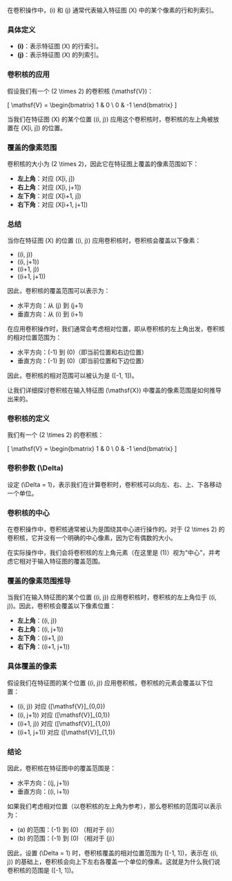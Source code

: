 在卷积操作中，\(i\) 和 \(j\) 通常代表输入特征图 \(X\) 中的某个像素的行和列索引。

### 具体定义

- **\(i\)**：表示特征图 \(X\) 的行索引。
- **\(j\)**：表示特征图 \(X\) 的列索引。

### 卷积核的应用

假设我们有一个 \(2 \times 2\) 的卷积核 \(\mathsf{V}\)：

\[
\mathsf{V} = \begin{bmatrix}
1 & 0 \\
0 & -1
\end{bmatrix}
\]

当我们在特征图 \(X\) 的某个位置 \((i, j)\) 应用这个卷积核时，卷积核的左上角被放置在 \(X[i, j]\) 的位置。

### 覆盖的像素范围

卷积核的大小为 \(2 \times 2\)，因此它在特征图上覆盖的像素范围如下：

- **左上角**：对应 \(X[i, j]\)
- **右上角**：对应 \(X[i, j+1]\)
- **左下角**：对应 \(X[i+1, j]\)
- **右下角**：对应 \(X[i+1, j+1]\)

### 总结

当你在特征图 \(X\) 的位置 \((i, j)\) 应用卷积核时，卷积核会覆盖以下像素：

- \((i, j)\)
- \((i, j+1)\)
- \((i+1, j)\)
- \((i+1, j+1)\)

因此，卷积核的覆盖范围可以表示为：

- 水平方向：从 \(j\) 到 \(j+1\)
- 垂直方向：从 \(i\) 到 \(i+1\)

在应用卷积操作时，我们通常会考虑相对位置，即从卷积核的左上角出发，卷积核的相对位置范围为：

- 水平方向：\(-1\) 到 \(0\)（即当前位置和右边位置）
- 垂直方向：\(-1\) 到 \(0\)（即当前位置和下边位置）

因此，卷积核的相对范围可以被认为是 \([-1, 1]\)。



让我们详细探讨卷积核在输入特征图 \(\mathsf{X}\) 中覆盖的像素范围是如何推导出来的。

### 卷积核的定义

我们有一个 \(2 \times 2\) 的卷积核：

\[
\mathsf{V} = \begin{bmatrix}
1 & 0 \\
0 & -1
\end{bmatrix}
\]

### 卷积参数 \(\Delta\)

设定 \(\Delta = 1\)，表示我们在计算卷积时，卷积核可以向左、右、上、下各移动一个单位。

### 卷积核的中心

在卷积操作中，卷积核通常被认为是围绕其中心进行操作的。对于 \(2 \times 2\) 的卷积核，它并没有一个明确的中心像素，因为它有偶数的大小。

在实际操作中，我们会将卷积核的左上角元素（在这里是 \(1\)）视为“中心”，并考虑它相对于输入特征图的覆盖范围。

### 覆盖的像素范围推导

当我们在输入特征图的某个位置 \((i, j)\) 应用卷积核时，卷积核的左上角位于 \((i, j)\)。因此，卷积核会覆盖以下像素位置：

- **左上角**：\((i, j)\)
- **右上角**：\((i, j+1)\)
- **左下角**：\((i+1, j)\)
- **右下角**：\((i+1, j+1)\)

### 具体覆盖的像素

假设我们在特征图的某个位置 \((i, j)\) 应用卷积核，卷积核的元素会覆盖以下位置：

- \((i, j)\) 对应 \([\mathsf{V}]_{0,0}\)
- \((i, j+1)\) 对应 \([\mathsf{V}]_{0,1}\)
- \((i+1, j)\) 对应 \([\mathsf{V}]_{1,0}\)
- \((i+1, j+1)\) 对应 \([\mathsf{V}]_{1,1}\)

### 结论

因此，卷积核在特征图中的覆盖范围是：

- 水平方向：\((j, j+1)\)
- 垂直方向：\((i, i+1)\)

如果我们考虑相对位置（以卷积核的左上角为参考），那么卷积核的范围可以表示为：

- \(a\) 的范围：\(-1\) 到 \(0\) （相对于 \(i\)）
- \(b\) 的范围：\(-1\) 到 \(0\) （相对于 \(j\)）

因此，设置 \(\Delta = 1\) 时，卷积核覆盖的相对位置范围为 \([-1, 1]\)，表示在 \((i, j)\) 的基础上，卷积核会向上下左右各覆盖一个单位的像素。这就是为什么我们说卷积核的范围是 \([-1, 1]\)。
